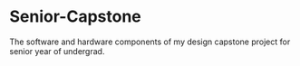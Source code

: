# Senior-Capstone
The software and hardware components of my design capstone project for senior year of undergrad.

